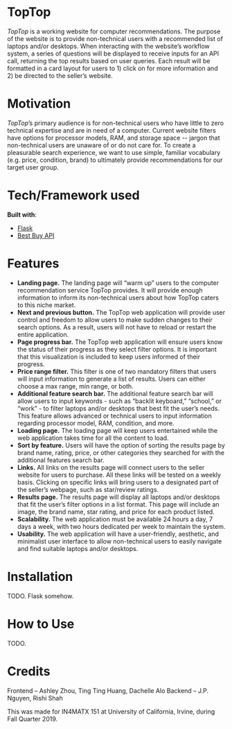 # TopTop
*TopTop* is a working website for computer recommendations. The purpose of the website is to provide non-technical users with a recommended list of laptops and/or desktops. When interacting with the website’s workflow system, a series of questions will be displayed to receive inputs for an API call, returning the top results based on user queries. Each result will be formatted in a card layout for users to 1) click on for more information and 2) be directed to the seller’s website. 

# Motivation
*TopTop*’s primary audience is for non-technical users who have little to zero technical expertise and are in need of a computer. Current website filters have options for processor models, RAM, and storage space -- jargon that non-technical users are unaware of or do not care for. To create a pleasurable search experience, we want to use simple, familiar vocabulary (e.g. price, condition, brand) to ultimately provide recommendations for our target user group. 

# Tech/Framework used
**Built with**:
- [Flask](http://flask.palletsprojects.com/en/1.1.x/)
- [Best Buy API](https://bestbuyapis.github.io/api-documentation/)

# Features
- **Landing page.** The landing page will “warm up” users to the computer recommendation service TopTop provides. It will provide enough information to inform its non-technical users about how TopTop caters to this niche market. 
- **Next and previous button.** The TopTop web application will provide user control and freedom to allow users to make sudden changes to their search options. As a result, users will not have to reload or restart the entire application. 
- **Page progress bar.** The TopTop web application will ensure users know the status of their progress as they select filter options. It is important that this visualization is included to keep users informed of their progress. 
- **Price range filter.** This filter is one of two mandatory filters that users will input information to generate a list of results. Users can either choose a max range, min range, or both. 
- **Additional feature search bar.** The additional feature search bar will allow users to input keywords - such as “backlit keyboard,”  “school,” or “work” - to filter laptops and/or desktops that best fit the user’s needs. This feature allows advanced or technical users to input information regarding processor model, RAM, condition, and more. 
- **Loading page.** The loading page will keep users entertained while the web application takes time for all the content to load. 
- **Sort by feature.** Users will have the option of sorting the results page by brand name, rating, price, or other categories they searched for with the additional features search bar. 
- **Links.** All links on the results page will connect users to the seller website for users to purchase. All these links will be tested on a weekly basis. Clicking on specific links will bring users to a designated part of the seller’s webpage, such as star/review ratings. 
- **Results page.** The results page will display all laptops and/or desktops that fit the user’s filter options in a list format. This page will include an image, the brand name, star rating, and price for each product listed. 
- **Scalability.** The web application must be available 24 hours a day, 7 days a week, with two hours dedicated per week to maintain the system. 
- **Usability.** The web application will have a user-friendly, aesthetic, and minimalist user interface to allow non-technical users to easily navigate and find suitable laptops and/or desktops. 

# Installation
TODO. Flask somehow.

# How to Use
TODO.

# Credits
Frontend – Ashley Zhou, Ting Ting Huang, Dachelle Alo
Backend – J.P. Nguyen, Rishi Shah

This was made for IN4MATX 151 at University of California, Irvine, during Fall Quarter 2019.